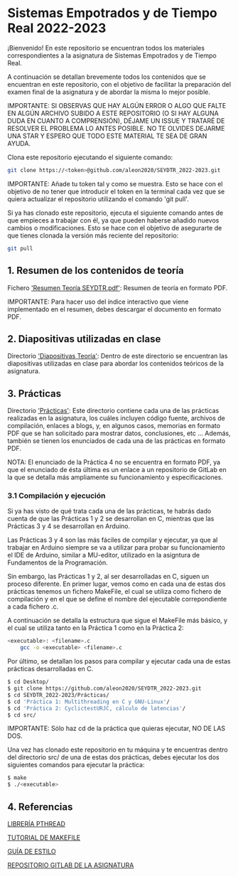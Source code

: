 # Sistemas Empotrados y de Tiempo Real 2022-2023

¡Bienvenido! En este repositorio se encuentran todos los materiales correspondientes a la asignatura de Sistemas Empotrados y de Tiempo Real.

A continuación se detallan brevemente todos los contenidos que se encuentran en este repositorio, con el objetivo de facilitar la preparación del examen final de la asignatura y de abordar la misma lo mejor posible.

IMPORTANTE: SI OBSERVAS QUE HAY ALGÚN ERROR O ALGO QUE FALTE EN ALGÚN ARCHIVO SUBIDO A ESTE REPOSITORIO (O SI HAY ALGUNA DUDA EN CUANTO A COMPRENSIÓN), DÉJAME UN ISSUE Y TRATARÉ DE RESOLVER EL PROBLEMA LO ANTES POSIBLE. NO TE OLVIDES DEJARME UNA STAR Y ESPERO QUE TODO ESTE MATERIAL TE SEA DE GRAN AYUDA.

Clona este repositorio ejecutando el siguiente comando:

```sh
git clone https://<token>@github.com/aleon2020/SEYDTR_2022-2023.git
```

IMPORTANTE: Añade tu token tal y como se muestra. Esto se hace con el objetivo de no tener que introducir el token en la terminal cada vez que se quiera actualizar el repositorio utilizando el comando 'git pull'.

Si ya has clonado este repositorio, ejecuta el siguiente comando antes de que empieces a trabajar con él, ya que pueden haberse añadido nuevos cambios o modificaciones. Esto se hace con el objetivo de asegurarte de que tienes clonada la versión más reciente del repositorio:

```sh
git pull
```

## 1. Resumen de los contenidos de teoría

Fichero ['Resumen Teoría SEYDTR.pdf'](https://github.com/aleon2020/SEYDTR_2022-2023/blob/main/Resumen%20Teor%C3%ADa%20SEYDTR.pdf): Resumen de teoría en formato PDF.

IMPORTANTE: Para hacer uso del índice interactivo que viene implementado en el resumen, debes descargar el documento en formato PDF.

## 2. Diapositivas utilizadas en clase

Directorio ['Diapositivas Teoría'](https://github.com/aleon2020/SEYDTR_2022-2023/tree/main/Diapositivas%20Teor%C3%ADa): Dentro de este directorio se encuentran las diapositivas utilizadas en clase para abordar los contenidos teóricos de la asignatura.

## 3. Prácticas

Directorio ['Prácticas'](https://github.com/aleon2020/SEYDTR_2022-2023/tree/main/Pr%C3%A1cticas): Este directorio contiene cada una de las prácticas realizadas en la asignatura, los cuáles incluyen código fuente, archivos de compilación, enlaces a blogs, y, en algunos casos, memorias en formato PDF que se han solicitado para mostrar datos, conclusiones, etc ... Además, también se tienen los enunciados de cada una de las prácticas en formato PDF.

NOTA: El enunciado de la Práctica 4 no se encuentra en formato PDF, ya que el enunciado de ésta última es un enlace a un repositorio de GitLab en la que se detalla más ampliamente su funcionamiento y especificaciones.

### 3.1 Compilación y ejecución

Si ya has visto de qué trata cada una de las prácticas, te habrás dado cuenta de que las Prácticas 1 y 2 se desarrollan en C, mientras que las Prácticas 3 y 4 se desarrollan en Arduino. 

Las Prácticas 3 y 4 son las más fáciles de compilar y ejecutar, ya que al trabajar en Arduino siempre se va a utilizar para probar su funcionamiento el IDE de Arduino, similar a MU-editor, utilizado en la asigntura de Fundamentos de la Programación.

Sin embargo, las Prácticas 1 y 2, al ser desarrolladas en C, siguen un proceso diferente. En primer lugar, vemos como en cada una de estas dos prácticas tenemos un fichero MakeFile, el cual se utiliza como fichero de compilación y en el que se define el nombre del ejecutable correpondiente a cada fichero .c.

A continuación se detalla la estructura que sigue el MakeFile más básico, y el cual se utiliza tanto en la Práctica 1 como en la Práctica 2:

```sh
<executable>: <filename>.c
	gcc -o <executable> <filename>.c
```

Por último, se detallan los pasos para compilar y ejecutar cada una de estas prácticas desarrolladas en C. 

```sh
$ cd Desktop/
$ git clone https://github.com/aleon2020/SEYDTR_2022-2023.git
$ cd SEYDTR_2022-2023/Prácticas/
$ cd 'Práctica 1: Multithreading en C y GNU-Linux'/
$ cd 'Práctica 2: CyclictestURJC, cálculo de latencias'/
$ cd src/
```

IMPORTANTE: Sólo haz cd de la práctica que quieras ejecutar, NO DE LAS DOS.

Una vez has clonado este repositorio en tu máquina y te encuentras dentro del directorio src/ de una de estas dos prácticas, debes ejecutar los dos siguientes comandos para ejecutar la práctica:

```sh
$ make
$ ./<executable>
```

## 4. Referencias

[LIBRERÍA PTHREAD](https://www.cs.cmu.edu/afs/cs/academic/class/15492-f07/www/pthreads.html)

[TUTORIAL DE MAKEFILE](https://www.cs.colby.edu/maxwell/courses/tutorials/maketutor/)

[GUÍA DE ESTILO](https://gitlab.etsit.urjc.es/roberto.calvo/setr/-/wikis/Guia-de-Estilo-C)

[REPOSITORIO GITLAB DE LA ASIGNATURA](https://gitlab.etsit.urjc.es/roberto.calvo/setr)
